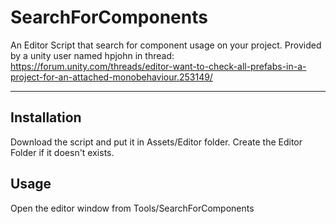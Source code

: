 # SearchForComponents
An Editor Script that search for component usage on your project.
Provided by a unity user named hpjohn in thread: https://forum.unity.com/threads/editor-want-to-check-all-prefabs-in-a-project-for-an-attached-monobehaviour.253149/

---

## Installation
Download the script and put it in Assets/Editor folder. Create the Editor Folder if it doesn't exists.

## Usage
Open the editor window from Tools/SearchForComponents
